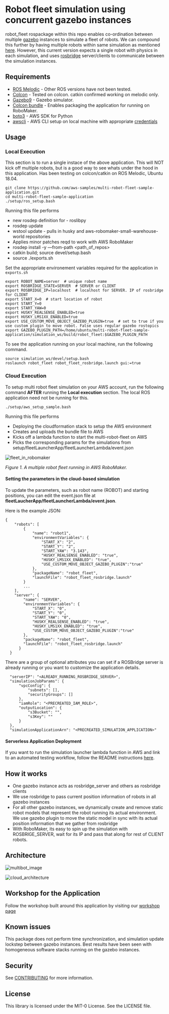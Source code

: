 # Robot fleet simulation using concurrent gazebo instances

robot_fleet rospackage within this repo enables co-ordination between multiple [gazebo](http://gazebosim.org/tutorials?tut=ros_overview) instances to simulate a fleet of robots. We can compound this further by having multiple robots within same simulation as mentioned [here](https://answers.ros.org/question/41433/multiple-robots-simulation-and-navigation/). However, this current version expects a single robot with physics in each simulation, and uses [rosbridge](http://wiki.ros.org/rosbridge_suite) server/clients to communicate between the simulation instances.

## Requirements
* [ROS Melodic](http://wiki.ros.org/melodic) - Other ROS versions have not been tested.
* [Colcon](https://colcon.readthedocs.io) - Tested on colcon. catkin confirmed working on melodic only.
* [Gazebo9](http://gazebosim.org/blog/gazebo9) - Gazebo simulator.
* [Colcon bundle](https://github.com/colcon/colcon-bundle) - Enables packaging the application for running on RoboMaker.
* [boto3](https://docs.aws.amazon.com/cli/latest/userguide/cli-chap-install.html) - AWS SDK for Python
* [awscli](https://docs.aws.amazon.com/cli/latest/userguide/cli-chap-install.html) - AWS CLI setup on local machine with appropriate [credentials](https://docs.aws.amazon.com/cli/latest/userguide/cli-chap-configure.html)

## Usage

### Local Execution
This section is to run a single instace of the above application. This will NOT kick off multiple robots, but is a good way to see whats under the hood in this application. Has been testing on colcon/catkin on ROS Melodic, Ubuntu 18.04.
```
git clone https://github.com/aws-samples/multi-robot-fleet-sample-application.git
cd multi-robot-fleet-sample-application 
./setup/ros_setup.bash
```

Running this file performs
   * new rosdep definition for - roslibpy
   * rosdep update
   * wstool update - pulls in husky and aws-robomaker-small-warehouse-world repositories
   * Applies minor patches reqd to work with AWS RoboMaker
   * rosdep install -y —from-path <path_of_repos>
   * catkin build; source devel/setup.bash
   * source ./exports.sh

Set the appropriate environement variables required for the application in `exports.sh`
```
export ROBOT_NAME=server  # unique robot name
export ROSBRIDGE_STATE=SERVER  # SERVER or CLIENT
export ROSBRIDGE_IP=localhost  # localhost for SERVER. IP of rosbridge for CLIENT
export START_X=0  # start location of robot
export START_Y=0
export START_YAW=0
export HUSKY_REALSENSE_ENABLED=true
export HUSKY_LMS1XX_ENABLED=true
export USE_CUSTOM_MOVE_OBJECT_GAZEBO_PLUGIN=true  # set to true if you use custom plugin to move robot. False uses regular gazebo rostopics
export GAZEBO_PLUGIN_PATH=/home/ubuntu/multi-robot-fleet-sample-application/simulation_ws/build/robot_fleet:$GAZEBO_PLUGIN_PATH
```

To see the application running on your local machine, run the following command.
```
source simulation_ws/devel/setup.bash
roslaunch robot_fleet robot_fleet_rosbridge.launch gui:=true
```

### Cloud Execution

To setup multi robot fleet simulation on your AWS account, run the following command **AFTER** running the **Local execution** section. The local ROS application need not be running for this.

```
./setup/aws_setup_sample.bash
```

Running this file performs

   * Deploying the cloudformation stack to setup the AWS environment
   * Creates and uploads the bundle file to AWS
   * Kicks off a lambda function to start the multi-robot-fleet on AWS
   * Picks the corresponding params for the simulations from setup/fleetLauncherApp/fleetLauncherLambda/event.json

![fleet_in_robomaker](readmeimages/fleet_robomaker.png)

*Figure 1. A multiple robot fleet running in AWS RoboMaker.*

#### Setting the parameters in the cloud-based simulation

To update the parameters, such as robot name (ROBOT) and starting positions, you can edit the event.json file at **fleetLaucherApp/fleetLauncherLambda/event.json**. 

Here is the example JSON:

```
{
    "robots": [
        {
            "name": "robot1",
            "environmentVariables": {
                "START_X": "2",
                "START_Y": "2",
                "START_YAW": "3.143",
                "HUSKY_REALSENSE_ENABLED": "true",
                "HUSKY_LMS1XX_ENABLED": "true",
                "USE_CUSTOM_MOVE_OBJECT_GAZEBO_PLUGIN":"true"
            },
            "packageName": "robot_fleet",
            "launchFile": "robot_fleet_rosbridge.launch"
        }
        ...
    ],
    "server": {
        "name": "SERVER",
        "environmentVariables": {
            "START_X": "0",
            "START_Y": "0",
            "START_YAW": "0",
            "HUSKY_REALSENSE_ENABLED": "true",
            "HUSKY_LMS1XX_ENABLED": "true",
            "USE_CUSTOM_MOVE_OBJECT_GAZEBO_PLUGIN":"true"
        },
        "packageName": "robot_fleet",
        "launchFile": "robot_fleet_rosbridge.launch"
      }
  }
```

There are a group of optional attributes you can set if a ROSBridge server is already running or you want to customize the application details.

```
  "serverIP": "<ALREADY_RUNNING_ROSBRIDGE_SERVER>",
  "simulationJobParams": {
      "vpcConfig": {
          "subnets": [],
          "securityGroups": []
      },
      "iamRole": "<PRECREATED_IAM_ROLE>",
      "outputLocation": {
          "s3Bucket": "",
          "s3Key": ""
      }
  },
  "simulationApplicationArn": "<PRECREATED_SIMULATION_APPLICATION>"
```

#### Serverless Application Deployment

If you want to run the simulation launcher lambda function in AWS and link to an automated testing workflow, follow the README instructions [here](setup/fleetLauncherApp/README.md).

## How it works

* One gazebo instance acts as rosbridge_server and others as rosbridge clients
* We use rosbridge to pass current position information of robots in all gazebo instances
* For all other gazebo instances, we dynamically create and remove static robot models that represent the robot running its actual environment. We use gazebo plugin to move the static model in sync with its actual position information that we gather from rosbridge
* With RoboMaker, its easy to spin up the simulation with ROSBRIGE_SERVER, wait for its IP and pass that along for rest of CLIENT robots.

## Architecture

![multibot_image](readmeimages/multibot.png)

![cloud_architecture](readmeimages/cloud_architecture.png)

## Workshop for the Application

Follow the workshop built around this application by visiting our [workshop page](https://stage.robomakerworkshops.com/ws/multi_robot_fleet_simulations)

## Known issues

This package does not perform time synchronization, and simulation update lockstep between gazebo instances. Best results have been seen with homogeneous software stacks running on the gazebo instances.

## Security

See [CONTRIBUTING](CONTRIBUTING.md#security-issue-notifications) for more information.

## License

This library is licensed under the MIT-0 License. See the LICENSE file.

